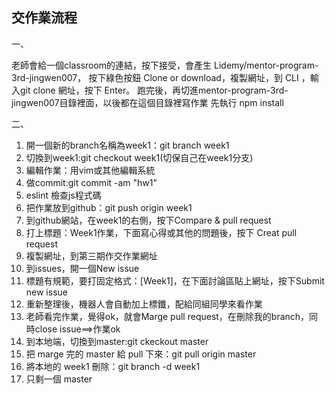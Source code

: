 ## 交作業流程

一、 

老師會給一個classroom的連結，按下接受，會產生 Lidemy/mentor-program-3rd-jingwen007，
按下綠色按鈕 Clone or download，複製網址，到 CLI ，輸入git clone 網址，按下 Enter。
跑完後，再切進mentor-program-3rd-jingwen007目錄裡面，以後都在這個目錄裡寫作業
先執行 npm install 

二、

1. 開一個新的branch名稱為week1：git branch week1
2. 切換到week1:git checkout  week1(切保自己在week1分支)
3. 編輯作業：用vim或其他編輯系統
4. 做commit:git commit -am "hw1"
5. eslint 檢查js程式碼
6. 把作業放到github：git push origin week1
7. 到github網站，在week1的右側，按下Compare & pull request
8. 打上標題：Week1作業，下面寫心得或其他的問題後，按下
Creat pull request
9. 複製網址，到第三期作交作業網址
10. 到issues，開一個New issue
11. 標題有規範，要打固定格式：[Week1]，在下面討論區貼上網址，按下Submit new issue
12. 重新整理後，機器人會自動加上標鑯，配給同組同學來看作業
13. 老師看完作業，覺得ok，就會Marge pull request，在刪除我的branch，同時close issue==>作業ok
14. 到本地端，切換到master:git ckeckout master
15. 把 marge 完的 master 給 pull 下來：git pull origin master
16. 將本地的 week1 刪除：git branch -d week1
17. 只剩一個 master 
